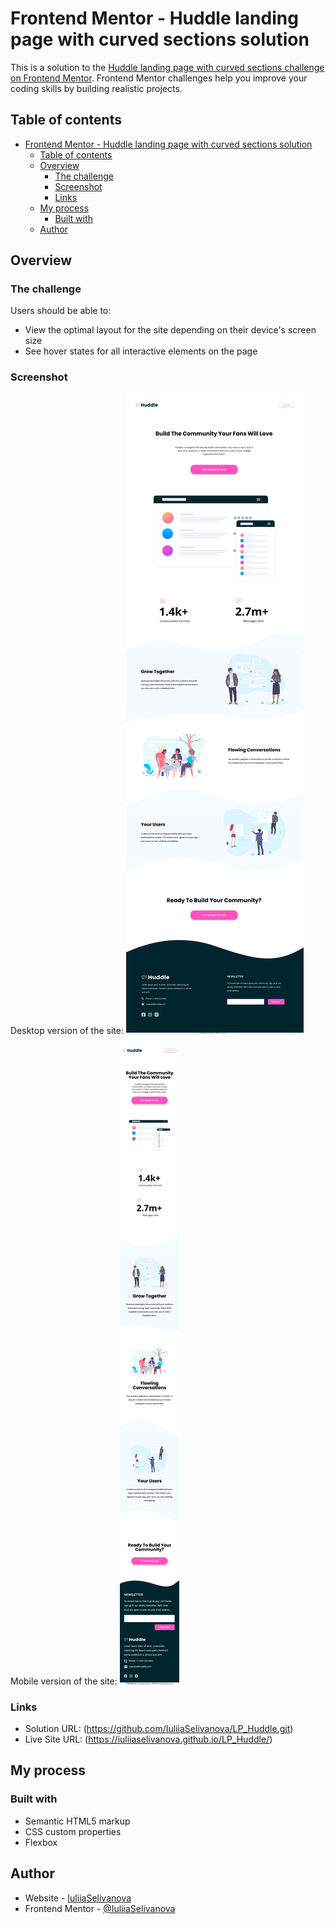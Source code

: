 # Frontend Mentor - Huddle landing page with curved sections solution

This is a solution to the [Huddle landing page with curved sections challenge on Frontend Mentor](https://www.frontendmentor.io/challenges/huddle-landing-page-with-curved-sections-5ca5ecd01e82137ec91a50f2). Frontend Mentor challenges help you improve your coding skills by building realistic projects. 

## Table of contents

- [Frontend Mentor - Huddle landing page with curved sections solution](#frontend-mentor---huddle-landing-page-with-curved-sections-solution)
  - [Table of contents](#table-of-contents)
  - [Overview](#overview)
    - [The challenge](#the-challenge)
    - [Screenshot](#screenshot)
    - [Links](#links)
  - [My process](#my-process)
    - [Built with](#built-with)
  - [Author](#author)

## Overview

### The challenge

Users should be able to:

- View the optimal layout for the site depending on their device's screen size
- See hover states for all interactive elements on the page

### Screenshot
Desktop version of the site:
![Alt text](<Screenshot 2023-12-15 at 20-17-36 Frontend Mentor Huddle landing page with curved sections.png>)

Mobile version of the site:
![Alt text](image-1.png)

### Links

- Solution URL: (https://github.com/IuliiaSelivanova/LP_Huddle.git)
- Live Site URL: (https://iuliiaselivanova.github.io/LP_Huddle/)

## My process

### Built with

- Semantic HTML5 markup
- CSS custom properties
- Flexbox

## Author

- Website - [IuliiaSelivanova](https://github.com/IuliiaSelivanova)
- Frontend Mentor - [@IuliiaSelivanova](https://www.frontendmentor.io/profile/IuliiaSelivanova)

